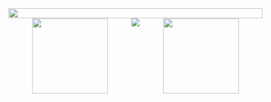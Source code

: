 <div style="display: flex; align-items: center; justify-content: center; margin-botton: 5%">
    <img style="align-self: center; width: 100%" src="https://cdn.discordapp.com/attachments/732337957876269098/931016369036754994/ioii.gif"/>
    <br/>
</div>

<div style="display: flex; justify-content: space-evenly; align-items: space-evenly; width: 100%">
    <a href="https://github.com/anuraghazra/github-readme-stats">
        <img height="150em" src="https://github-readme-stats.vercel.app/api?username=spacetk00&show_icons=true&theme=radical" />
    </a>
    <img src="https://cdn.discordapp.com/attachments/897658399037202443/945403742860218478/Megaman-bird.gif" />
    <a href="https://github.com/anuraghazra/github-readme-stats">
        <img height="150em" src="https://github-readme-stats.vercel.app/api/top-langs/?username=spacetk00&theme=tokyonight&hide=html&layout=compact&langs_count=6" />
    </a>
</div>
